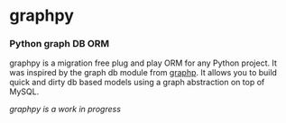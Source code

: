 # graphpy 

### Python graph DB ORM

graphpy is a migration free plug and play ORM for any Python project. It was inspired by the graph db module from [graphp](https://github.com/mikeland86/graphp). It allows you to build quick and dirty db based models using a graph abstraction on top of MySQL.

*graphpy is a work in progress*
